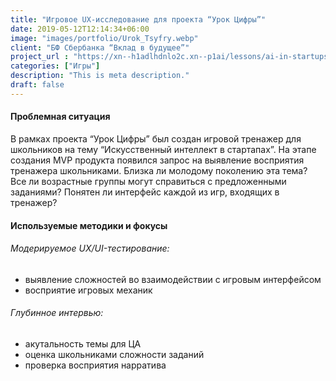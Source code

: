 ```yaml
---
title: "Игровое UX-исследование для проекта “Урок Цифры”"
date: 2019-05-12T12:14:34+06:00
image: "images/portfolio/Urok_Tsyfry.webp"
client: "БФ Сбербанка “Вклад в будущее”"
project_url : "https://xn--h1adlhdnlo2c.xn--p1ai/lessons/ai-in-startups/parents"
categories: ["Игры"]
description: "This is meta description."
draft: false
---
```


#### Проблемная ситуация

В рамках проекта “Урок Цифры” был создан игровой тренажер для школьников на тему “Искусственный интеллект в стартапах”. На этапе создания MVP продукта появился запрос на выявление восприятия
тренажера школьниками. Близка ли молодому поколению эта тема? Все ли возрастные группы могут справиться с предложенными заданиями? Понятен ли интерфейс каждой из игр, входящих в тренажер? 


#### Используемые методики и фокусы

###### Модерируемое UX/UI-тестирование:
- выявление сложностей во
взаимодействии с игровым интерфейсом
- восприятие игровых механик

###### Глубинное интервью:
- акутальность темы для ЦА
- оценка школьниками  сложности заданий
- проверка восприятия нарратива





